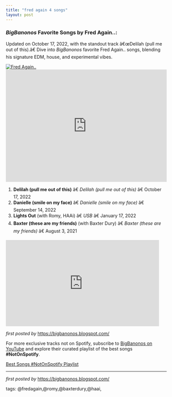 ```yaml
---
title: "fred again 4 songs"
layout: post
---
```

<h3><em>BigBanonos</em> Favorite Songs by Fred Again..:</h3> <p>Updated on October 17, 2022, with the standout track â€œDelilah (pull me out of this).â€ Dive into <em>BigBanonos</em> favorite Fred Again.. songs, blending his signature EDM, house, and experimental vibes.</p> <!--Image-->
<div class="separator"> <a href="https://www.rollingstone.com/wp-content/uploads/2024/09/fred-again-press.jpg?w=1581&h=1054&crop=1" > <img alt="Fred Again.." src="https://www.rollingstone.com/wp-content/uploads/2024/09/fred-again-press.jpg?w=1581&h=1054&crop=1" /> </a>
</div> <!--Spotify Playlist Embed-->
<iframe allow="autoplay; clipboard-write; encrypted-media; fullscreen; picture-in-picture" allowfullscreen="" frameborder="0" height="352" loading="lazy" src="https://open.spotify.com/embed/playlist/4ai3kNImZcf4BwF1pqlwSb?utm_source=generator" width="100%"></iframe> <!--Song Listings-->
<ol> <li><strong>Delilah (pull me out of this)</strong> â€ <em>Delilah (pull me out of this)</em> â€ October 17, 2022</li> <li><strong>Danielle (smile on my face)</strong> â€ <em>Danielle (smile on my face)</em> â€ September 14, 2022</li> <li><strong>Lights Out</strong> (with Romy, HAAi) â€ <em>USB</em> â€ January 17, 2022</li> <li><strong>Baxter (these are my friends)</strong> (with Baxter Dury) â€ <em>Baxter (these are my friends)</em> â€ August 3, 2021</li>
</ol>
<iframe frameborder="0" height="270" src="https://youtube.com/embed/Py0ZwjCEA2c" width="480"></iframe>
<!--Tags-->
<p></p> <p><em>first posted by</em> <a href="https://bigbanonos.blogspot.com/" rel="noopener" target="_new">https://bigbanonos.blogspot.com/</a></p>


<!--Subscribe and Playlist Links-->
<div>
    <p>For more exclusive tracks not on Spotify, subscribe to <a href="https://www.youtube.com/@BigBanonos" target="_blank">BigBanonos on YouTube</a> and explore their curated playlist of the best songs <strong>#NotOnSpotify</strong>.</p>
    <p><a href="https://www.youtube.com/playlist?list=PLtuNtuTatqI0kFahUCbtbfenC_ET5O_tr" target="_blank">Best Songs #NotOnSpotify Playlist<br /></a></p></div>

<hr />

<p><em>first posted by</em> <a href="https://bigbanonos.blogspot.com/" rel="noopener" target="_new">https://bigbanonos.blogspot.com/</a></p>

<p>tags: @fredagain,@romy,@baxterdury,@haai,</p>
